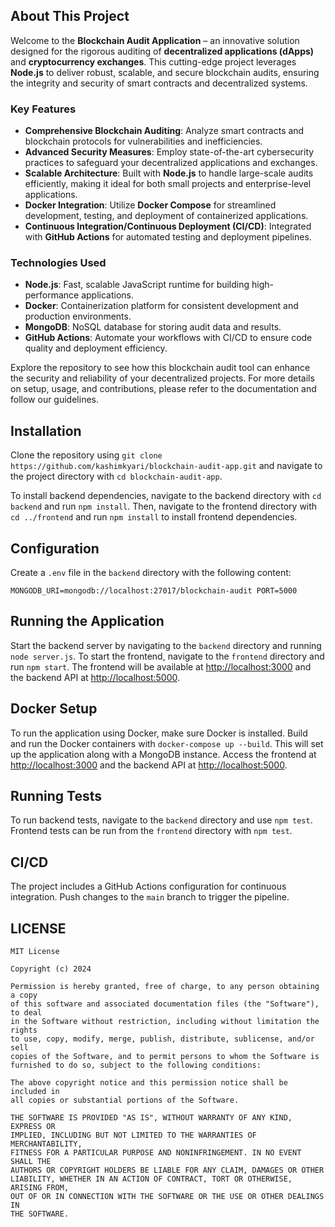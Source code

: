 ## About This Project

Welcome to the **Blockchain Audit Application** – an innovative solution designed for the rigorous auditing of **decentralized applications (dApps)** and **cryptocurrency exchanges**. This cutting-edge project leverages **Node.js** to deliver robust, scalable, and secure blockchain audits, ensuring the integrity and security of smart contracts and decentralized systems.

### Key Features

- **Comprehensive Blockchain Auditing**: Analyze smart contracts and blockchain protocols for vulnerabilities and inefficiencies.
- **Advanced Security Measures**: Employ state-of-the-art cybersecurity practices to safeguard your decentralized applications and exchanges.
- **Scalable Architecture**: Built with **Node.js** to handle large-scale audits efficiently, making it ideal for both small projects and enterprise-level applications.
- **Docker Integration**: Utilize **Docker Compose** for streamlined development, testing, and deployment of containerized applications.
- **Continuous Integration/Continuous Deployment (CI/CD)**: Integrated with **GitHub Actions** for automated testing and deployment pipelines.

### Technologies Used

- **Node.js**: Fast, scalable JavaScript runtime for building high-performance applications.
- **Docker**: Containerization platform for consistent development and production environments.
- **MongoDB**: NoSQL database for storing audit data and results.
- **GitHub Actions**: Automate your workflows with CI/CD to ensure code quality and deployment efficiency.

Explore the repository to see how this blockchain audit tool can enhance the security and reliability of your decentralized projects. For more details on setup, usage, and contributions, please refer to the documentation and follow our guidelines.

## Installation

Clone the repository using `git clone https://github.com/kashimkyari/blockchain-audit-app.git` and navigate to the project directory with `cd blockchain-audit-app`. 

To install backend dependencies, navigate to the backend directory with `cd backend` and run `npm install`. Then, navigate to the frontend directory with `cd ../frontend` and run `npm install` to install frontend dependencies.

## Configuration

Create a `.env` file in the `backend` directory with the following content:

`MONGODB_URI=mongodb://localhost:27017/blockchain-audit
PORT=5000`

## Running the Application

Start the backend server by navigating to the `backend` directory and running `node server.js`. To start the frontend, navigate to the `frontend` directory and run `npm start`. The frontend will be available at [http://localhost:3000](http://localhost:3000) and the backend API at [http://localhost:5000](http://localhost:5000).

## Docker Setup

To run the application using Docker, make sure Docker is installed. Build and run the Docker containers with `docker-compose up --build`. This will set up the application along with a MongoDB instance. Access the frontend at [http://localhost:3000](http://localhost:3000) and the backend API at [http://localhost:5000](http://localhost:5000).

## Running Tests

To run backend tests, navigate to the `backend` directory and use `npm test`. Frontend tests can be run from the `frontend` directory with `npm test`.

## CI/CD

The project includes a GitHub Actions configuration for continuous integration. Push changes to the `main` branch to trigger the pipeline.


## LICENSE

```plaintext
MIT License

Copyright (c) 2024

Permission is hereby granted, free of charge, to any person obtaining a copy
of this software and associated documentation files (the "Software"), to deal
in the Software without restriction, including without limitation the rights
to use, copy, modify, merge, publish, distribute, sublicense, and/or sell
copies of the Software, and to permit persons to whom the Software is
furnished to do so, subject to the following conditions:

The above copyright notice and this permission notice shall be included in
all copies or substantial portions of the Software.

THE SOFTWARE IS PROVIDED "AS IS", WITHOUT WARRANTY OF ANY KIND, EXPRESS OR
IMPLIED, INCLUDING BUT NOT LIMITED TO THE WARRANTIES OF MERCHANTABILITY,
FITNESS FOR A PARTICULAR PURPOSE AND NONINFRINGEMENT. IN NO EVENT SHALL THE
AUTHORS OR COPYRIGHT HOLDERS BE LIABLE FOR ANY CLAIM, DAMAGES OR OTHER
LIABILITY, WHETHER IN AN ACTION OF CONTRACT, TORT OR OTHERWISE, ARISING FROM,
OUT OF OR IN CONNECTION WITH THE SOFTWARE OR THE USE OR OTHER DEALINGS IN
THE SOFTWARE.
